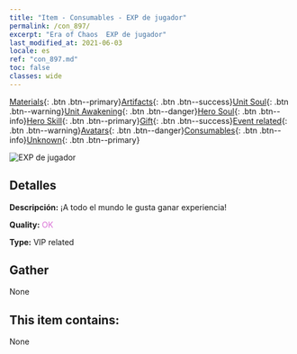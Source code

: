 ```yaml
---
title: "Item - Consumables - EXP de jugador"
permalink: /con_897/
excerpt: "Era of Chaos  EXP de jugador"
last_modified_at: 2021-06-03
locale: es
ref: "con_897.md"
toc: false
classes: wide
---
```

 [Materials](/ItemsES/){: .btn .btn--primary}[Artifacts](/ItemsES/Artifacts/){: .btn .btn--success}[Unit Soul](/ItemsES/UnitSoul/){: .btn .btn--warning}[Unit Awakening](/ItemsES/UnitAwakening/){: .btn .btn--danger}[Hero Soul](/ItemsES/HeroSoul/){: .btn .btn--info}[Hero Skill](/ItemsES/HeroSkill/){: .btn .btn--primary}[Gift](/ItemsES/Gift/){: .btn .btn--success}[Event related](/ItemsES/Events/){: .btn .btn--warning}[Avatars](/ItemsES/Avatars/){: .btn .btn--danger}[Consumables](/ItemsES/Consumables/){: .btn .btn--info}[Unknown](/ItemsES/Unknown/){: .btn .btn--primary}

 ![EXP de jugador](/images/t/i_101.png)

## Detalles
 **Descripción:** ¡A todo el mundo le gusta ganar experiencia!

 **Quality:** <span style="color: #DA70D6">OK</span>

 **Type:** VIP related

## Gather

  None

## This item contains:

  None

